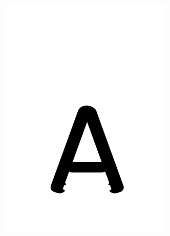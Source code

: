 ![photo](A.png)

[photo]: (https://github.com/soda-io/3D-models/blob/master/Maxim_L/png/Inkscape/liters/B.png) "Дополнительное описание"

[photo]: (https://github.com/soda-io/3D-models/blob/master/Maxim_L/png/Inkscape/liters/B1.png) "Дополнительное описание"

[photo]: (https://github.com/soda-io/3D-models/blob/master/Maxim_L/png/Inkscape/liters/C.png) "Дополнительное описание"

[photo]: (https://github.com/soda-io/3D-models/blob/master/Maxim_L/png/Inkscape/liters/D.png) "Дополнительное описание"

[photo]: (https://github.com/soda-io/3D-models/blob/master/Maxim_L/png/Inkscape/liters/E.png) "Дополнительное описание"

[photo]: (https://github.com/soda-io/3D-models/blob/master/Maxim_L/png/Inkscape/liters/F.png) "Дополнительное описание"

[photo]: (https://github.com/soda-io/3D-models/blob/master/Maxim_L/png/Inkscape/liters/G.png) "Дополнительное описание"

[photo]: (https://github.com/soda-io/3D-models/blob/master/Maxim_L/png/Inkscape/liters/H.png) "Дополнительное описание"

[photo]: (https://github.com/soda-io/3D-models/blob/master/Maxim_L/png/Inkscape/liters/I.png) "Дополнительное описание"

[photo]: (https://github.com/soda-io/3D-models/blob/master/Maxim_L/png/Inkscape/liters/J.png) "Дополнительное описание"

[photo]: (https://github.com/soda-io/3D-models/blob/master/Maxim_L/png/Inkscape/liters/K.png) "Дополнительное описание"

[photo]: (https://github.com/soda-io/3D-models/blob/master/Maxim_L/png/Inkscape/liters/L.png) "Дополнительное описание"

[photo]: (https://github.com/soda-io/3D-models/blob/master/Maxim_L/png/Inkscape/liters/M.png) "Дополнительное описание"

[photo]: (https://github.com/soda-io/3D-models/blob/master/Maxim_L/png/Inkscape/liters/N.png) "Дополнительное описание"

[photo]: (https://github.com/soda-io/3D-models/blob/master/Maxim_L/png/Inkscape/liters/O.png) "Дополнительное описание"

[photo]: (https://github.com/soda-io/3D-models/blob/master/Maxim_L/png/Inkscape/liters/P.png) "Дополнительное описание"

[photo]: (https://github.com/soda-io/3D-models/blob/master/Maxim_L/png/Inkscape/liters/Q.png) "Дополнительное описание"

[photo]: (https://github.com/soda-io/3D-models/blob/master/Maxim_L/png/Inkscape/liters/R.png) "Дополнительное описание"

[photo]: (https://github.com/soda-io/3D-models/blob/master/Maxim_L/png/Inkscape/liters/S2.png) "Дополнительное описание"

[photo]: (https://github.com/soda-io/3D-models/blob/master/Maxim_L/png/Inkscape/liters/S3.png) "Дополнительное описание"

[photo]: (https://github.com/soda-io/3D-models/blob/master/Maxim_L/png/Inkscape/liters/T.png) "Дополнительное описание"

[photo]: (https://github.com/soda-io/3D-models/blob/master/Maxim_L/png/Inkscape/liters/U.png) "Дополнительное описание"

[photo]: (https://github.com/soda-io/3D-models/blob/master/Maxim_L/png/Inkscape/liters/V.png) "Дополнительное описание"

[photo]: (https://github.com/soda-io/3D-models/blob/master/Maxim_L/png/Inkscape/liters/W.png) "Дополнительное описание"

[photo]: (https://github.com/soda-io/3D-models/blob/master/Maxim_L/png/Inkscape/liters/X.png) "Дополнительное описание"

[photo]: (https://github.com/soda-io/3D-models/blob/master/Maxim_L/png/Inkscape/liters/Y.png) "Дополнительное описание"

[photo]: (https://github.com/soda-io/3D-models/blob/master/Maxim_L/png/Inkscape/liters/Z.png) "Дополнительное описание"


